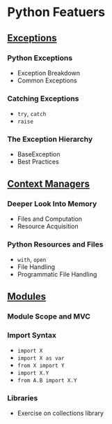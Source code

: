 # Python Featuers

## [Exceptions](https://github.com/ByteAcademy-Curriculum/Data-Science/blob/master/Slides/Phase%201/Week%201/Slides/Python-Features/Exceptions.md)
### Python Exceptions
* Exception Breakdown
* Common Exceptions
### Catching Exceptions
* ```try```, ```catch```
* ```raise```
### The Exception Hierarchy
* BaseException
* Best Practices

## [Context Managers](https://github.com/ByteAcademy-Curriculum/Data-Science/blob/master/Slides/Phase%201/Week%201/Slides/Python-Features/Context-Managers.md)
### Deeper Look Into Memory
* Files and Computation
* Resource Acquisition
### Python Resources and Files
* ```with```, ```open```
* File Handling
* Programmatic File Handling

## [Modules](https://github.com/ByteAcademy-Curriculum/Data-Science/blob/master/Slides/Phase%201/Week%201/Slides/Python-Features/Modules.md)
### Module Scope and MVC
### Import Syntax
  * ```import X```
  * ```import X as var```
  * ```from X import Y```
  * ```import X.Y```
  * ```from A.B import X.Y```
### Libraries
  * Exercise on collections library
